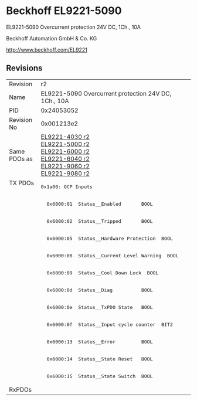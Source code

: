 # Beckhoff EL9221-5090

EL9221-5090 Overcurrent protection 24V DC, 1Ch., 10A

Beckhoff Automation GmbH & Co. KG

http://www.beckhoff.com/EL9221

## Revisions
<table>
<tr>
<td>Revision</td>
<td>r2</td>
</tr>
<tr>
<td>Name</td>
<td>EL9221-5090 Overcurrent protection 24V DC, 1Ch., 10A</td>
</tr>
<tr>
<td>PID</td>
<td>0x24053052</td>
</tr>
<tr>
<td>Revision No</td>
<td>0x001213e2</td>
</tr>
<tr>
<td>Same PDOs as</td>
<td><a href="EL9221-4030.md">EL9221-4030 r2</a><br/><a href="EL9221-5000.md">EL9221-5000 r2</a><br/><a href="EL9221-6000.md">EL9221-6000 r2</a><br/><a href="EL9221-6040.md">EL9221-6040 r2</a><br/><a href="EL9221-9060.md">EL9221-9060 r2</a><br/><a href="EL9221-9080.md">EL9221-9080 r2</a></td>
</tr>
<tr>
<td rowspan=12 valign=top>TX PDOs</td>
<td><pre>0x1a00: OCP Inputs</pre></td>
<td></td>
</tr>
<tr>
<td><pre>  0x6000:01  Status__Enabled       BOOL</pre></td>
</tr>
<tr>
<td><pre>  0x6000:02  Status__Tripped       BOOL</pre></td>
</tr>
<tr>
<td><pre>  0x6000:05  Status__Hardware Protection  BOOL</pre></td>
</tr>
<tr>
<td><pre>  0x6000:08  Status__Current Level Warning  BOOL</pre></td>
</tr>
<tr>
<td><pre>  0x6000:09  Status__Cool Down Lock  BOOL</pre></td>
</tr>
<tr>
<td><pre>  0x6000:0d  Status__Diag          BOOL</pre></td>
</tr>
<tr>
<td><pre>  0x6000:0e  Status__TxPDO State   BOOL</pre></td>
</tr>
<tr>
<td><pre>  0x6000:0f  Status__Input cycle counter  BIT2</pre></td>
</tr>
<tr>
<td><pre>  0x6000:13  Status__Error         BOOL</pre></td>
</tr>
<tr>
<td><pre>  0x6000:14  Status__State Reset   BOOL</pre></td>
</tr>
<tr>
<td><pre>  0x6000:15  Status__State Switch  BOOL</pre></td>
</tr>
<tr>
<td>RxPDOs</td>
<td></td>
</tr>
</table>
